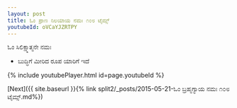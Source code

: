 ```yaml
---
layout: post
title: ಓಂ ಪ್ರಾಣ ನಿಲಯಾಯ ನಮಃ ೧೦೮ ಟೈಮ್ಸ್
youtubeId: oVCaYJZRTPY
---
```

 
 
 ಓಂ ಸಿಲಿಕ್ಷ್ಮಾತ್ಮನೇ ನಮಃ  
 
 -  ಬುದ್ಧಿಗೆ ಮೀರಿದ ರೂಪ ಯಾರಿಗೆ ಇದೆ 
 
  
 
  
 
 
 
 
 
 


{% include youtubePlayer.html id=page.youtubeId %}
 
[Next]({{ site.baseurl }}{% link  split2/_posts/2015-05-21-ಓಂ ಬ್ರಹ್ಮಗ್ಯಾಯ ನಮಃ ೧೦೮ ಟೈಮ್ಸ್.md%})
 
